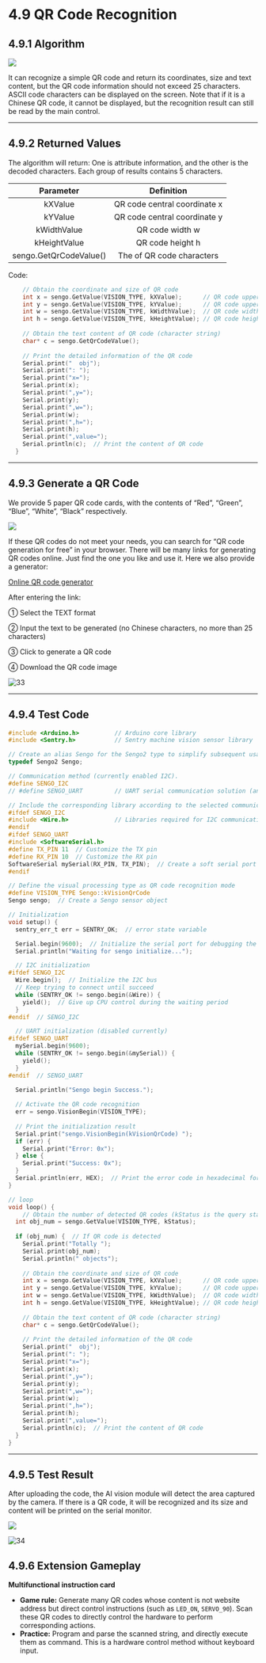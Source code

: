 # 4.9 QR Code Recognition

## 4.9.1 Algorithm

![](./media/21.png)

It can recognize a simple QR code and return its coordinates, size and text content, but the QR code information should not exceed 25 characters. ASCII code characters can be displayed on the screen. Note that if it is a Chinese QR code, it cannot be displayed, but the recognition result can still be read by the main control.

-------------

## 4.9.2 Returned Values

The algorithm will return: One is attribute information, and the other is the decoded characters. Each group of results contains 5 characters.

|       Parameter        |          Definition          |
| :--------------------: | :--------------------------: |
|        kXValue         | QR code central coordinate x |
|        kYValue         | QR code central coordinate y |
|      kWidthValue       |       QR code width w        |
|      kHeightValue      |       QR code height h       |
| sengo.GetQrCodeValue() |  The of QR code characters   |

Code:

```c
    // Obtain the coordinate and size of QR code
    int x = sengo.GetValue(VISION_TYPE, kXValue);      // QR code upper-left coordinate x
    int y = sengo.GetValue(VISION_TYPE, kYValue);      // QR code upper-left coordinate y
    int w = sengo.GetValue(VISION_TYPE, kWidthValue);  // QR code width
    int h = sengo.GetValue(VISION_TYPE, kHeightValue); // QR code height
    
    // Obtain the text content of QR code (character string)
    char* c = sengo.GetQrCodeValue();
    
    // Print the detailed information of the QR code
    Serial.print("  obj");
    Serial.print(": ");
    Serial.print("x=");
    Serial.print(x);
    Serial.print(",y=");
    Serial.print(y);
    Serial.print(",w=");
    Serial.print(w);
    Serial.print(",h=");
    Serial.print(h);
    Serial.print(",value=");
    Serial.println(c);  // Print the content of QR code
  }	
```

----------

## 4.9.3 Generate a QR Code

We provide 5 paper QR code cards, with the contents of “Red”, “Green”, “Blue”, “White”, “Black” respectively.

![](./media/20.png)

If these QR codes do not meet your needs, you can search for “QR code generation for free” in your browser. There will be many links for generating QR codes online. Just find the one you like and use it. Here we also provide a generator:

[Online QR code generator](https://www.qrcode-monkey.com/#text)

After entering the link:

① Select the TEXT format

② Input the text to be generated (no Chinese characters, no more than 25 characters)

③ Click to generate a QR code

④ Download the QR code image

![33](./media/33.png)

------------

## 4.9.4 Test Code

```c
#include <Arduino.h>          // Arduino core library
#include <Sentry.h>           // Sentry machine vision sensor library

// Create an alias Sengo for the Sengo2 type to simplify subsequent usage
typedef Sengo2 Sengo;

// Communication method (currently enabled I2C).
#define SENGO_I2C             
// #define SENGO_UART         // UART serial communication solution (annotated as disabled)

// Include the corresponding library according to the selected communication mode
#ifdef SENGO_I2C
#include <Wire.h>             // Libraries required for I2C communication
#endif
#ifdef SENGO_UART
#include <SoftwareSerial.h>
#define TX_PIN 11  // Customize the TX pin
#define RX_PIN 10  // Customize the RX pin
SoftwareSerial mySerial(RX_PIN, TX_PIN);  // Create a soft serial port object
#endif

// Define the visual processing type as QR code recognition mode
#define VISION_TYPE Sengo::kVisionQrCode
Sengo sengo;  // Create a Sengo sensor object

// Initialization
void setup() {
  sentry_err_t err = SENTRY_OK;  // error state variable

  Serial.begin(9600);  // Initialize the serial port for debugging the output
  Serial.println("Waiting for sengo initialize...");

  // I2C initialization
#ifdef SENGO_I2C
  Wire.begin();  // Initialize the I2C bus
  // Keep trying to connect until succeed
  while (SENTRY_OK != sengo.begin(&Wire)) { 
    yield();  // Give up CPU control during the waiting period
  }
#endif  // SENGO_I2C

  // UART initialization (disabled currently)
#ifdef SENGO_UART
  mySerial.begin(9600);
  while (SENTRY_OK != sengo.begin(&mySerial)) { 
    yield();
  }
#endif  // SENGO_UART

  Serial.println("Sengo begin Success.");
  
  // Activate the QR code recognition
  err = sengo.VisionBegin(VISION_TYPE);
  
  // Print the initialization result
  Serial.print("sengo.VisionBegin(kVisionQrCode) ");
  if (err) {
    Serial.print("Error: 0x");
  } else {
    Serial.print("Success: 0x");
  }
  Serial.println(err, HEX);  // Print the error code in hexadecimal format
}

// loop
void loop() {
    // Obtain the number of detected QR codes (kStatus is the query status)
  int obj_num = sengo.GetValue(VISION_TYPE, kStatus);
  
  if (obj_num) {  // If QR code is detected
    Serial.print("Totally ");
    Serial.print(obj_num);
    Serial.println(" objects");
    
    // Obtain the coordinate and size of QR code
    int x = sengo.GetValue(VISION_TYPE, kXValue);      // QR code upper-left coordinate x
    int y = sengo.GetValue(VISION_TYPE, kYValue);      // QR code upper-left coordinate y
    int w = sengo.GetValue(VISION_TYPE, kWidthValue);  // QR code width
    int h = sengo.GetValue(VISION_TYPE, kHeightValue); // QR code height
    
    // Obtain the text content of QR code (character string)
    char* c = sengo.GetQrCodeValue();
    
    // Print the detailed information of the QR code
    Serial.print("  obj");
    Serial.print(": ");
    Serial.print("x=");
    Serial.print(x);
    Serial.print(",y=");
    Serial.print(y);
    Serial.print(",w=");
    Serial.print(w);
    Serial.print(",h=");
    Serial.print(h);
    Serial.print(",value=");
    Serial.println(c);  // Print the content of QR code
  }
}
```

-------

## 4.9.5 Test Result

After uploading the code, the AI vision module will detect the area captured by the camera. If there is a QR code, it will be recognized and its size and content will be printed on the serial monitor.

![](./media/21.png)

![34](./media/34.png)

## 4.9.6 Extension Gameplay

**Multifunctional instruction card**

- **Game rule:** Generate many QR codes whose content is not website address but direct control instructions (such as `LED_ON`, `SERVO_90`). Scan these QR codes to directly control the hardware to perform corresponding actions.
- **Practice:** Program and parse the scanned string, and directly execute them as command. This is a hardware control method without keyboard input.